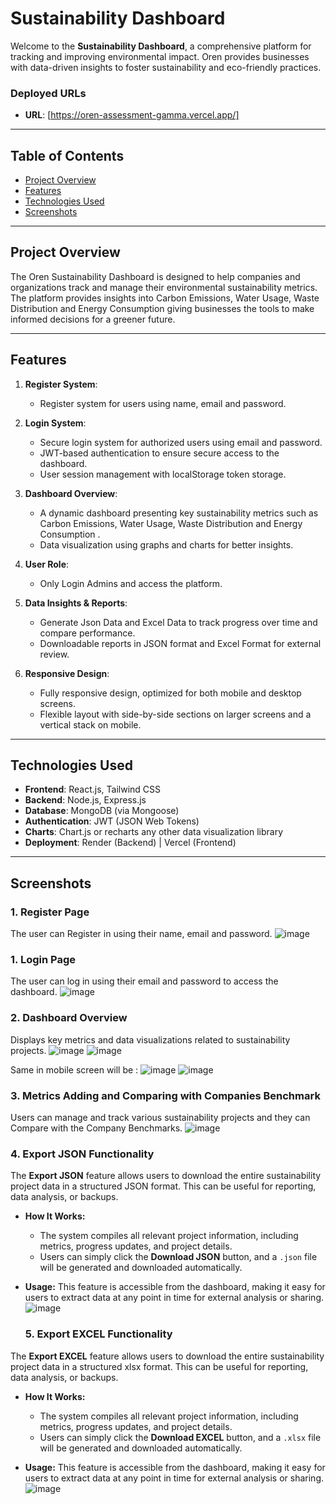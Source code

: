 # Sustainability Dashboard

Welcome to the **Sustainability Dashboard**, a comprehensive platform for tracking and improving environmental impact. Oren provides businesses with data-driven insights to foster sustainability and eco-friendly practices.

### Deployed URLs

- **URL**: [https://oren-assessment-gamma.vercel.app/]

---

## Table of Contents

- [Project Overview](#project-overview)
- [Features](#features)
- [Technologies Used](#technologies-used)
- [Screenshots](#screenshots)


---

## Project Overview

The Oren Sustainability Dashboard is designed to help companies and organizations track and manage their environmental sustainability metrics. The platform provides insights into Carbon Emissions, Water Usage, Waste Distribution and Energy Consumption giving businesses the tools to make informed decisions for a greener future.

---

## Features
1. **Register System**:
   - Register system for users using name, email and password.
 
2. **Login System**:
   - Secure login system for authorized users using email and password.
   - JWT-based authentication to ensure secure access to the dashboard.
   - User session management with localStorage token storage.

2. **Dashboard Overview**:
   - A dynamic dashboard presenting key sustainability metrics such as Carbon Emissions, Water Usage, Waste Distribution and Energy Consumption .
   - Data visualization using graphs and charts for better insights.

3. **User Role**:
   - Only Login Admins and access the platform.

4. **Data Insights & Reports**:
   - Generate Json Data and Excel Data to track progress over time and compare performance.
   - Downloadable reports in JSON format and Excel Format for external review.

5. **Responsive Design**:
   - Fully responsive design, optimized for both mobile and desktop screens.
   - Flexible layout with side-by-side sections on larger screens and a vertical stack on mobile.

---

## Technologies Used

- **Frontend**: React.js, Tailwind CSS
- **Backend**: Node.js, Express.js
- **Database**: MongoDB (via Mongoose)
- **Authentication**: JWT (JSON Web Tokens)
- **Charts**: Chart.js or recharts any other data visualization library
- **Deployment**: Render (Backend) | Vercel (Frontend)

---

## Screenshots

### 1. **Register Page**
The user can Register in using their name, email and password.
 ![image](https://github.com/user-attachments/assets/14ed9201-a825-4623-8289-91b97f1ef2c0)
 

### 1. **Login Page**
The user can log in using their email and password to access the dashboard.
![image](https://github.com/user-attachments/assets/cf432c2b-12ca-48b8-8857-5b4399b165ad)

### 2. **Dashboard Overview**
Displays key metrics and data visualizations related to sustainability projects.
![image](https://github.com/user-attachments/assets/31004de8-266d-41e9-a93e-915a68722a07)
![image](https://github.com/user-attachments/assets/0c74d45a-88fb-403d-b37f-6479490a7694)



Same in mobile screen will be :
![image](https://github.com/user-attachments/assets/39e0f63c-44a5-40a1-82ea-4da47b215d5a)
![image](https://github.com/user-attachments/assets/e4d3d992-c457-4037-9f10-e122652c44bd)



### 3. **Metrics Adding and Comparing with Companies Benchmark**
Users can manage and track various sustainability projects and they can Compare with the Company Benchmarks.
![image](https://github.com/user-attachments/assets/9d878742-b3b7-481e-abda-b435cb01452f)


### 4.  **Export JSON Functionality**

The **Export JSON** feature allows users to download the entire sustainability project data in a structured JSON format. This can be useful for reporting, data analysis, or backups. 

- **How It Works:**
  - The system compiles all relevant project information, including metrics, progress updates, and project details.
  - Users can simply click the **Download JSON** button, and a `.json` file will be generated and downloaded automatically.
  
- **Usage:**
  This feature is accessible from the dashboard, making it easy for users to extract data at any point in time for external analysis or sharing.
  ![image](https://github.com/user-attachments/assets/0de29777-3580-419f-80f6-e4ce72401498)



  ### 5.  **Export EXCEL Functionality**

The **Export EXCEL** feature allows users to download the entire sustainability project data in a structured xlsx format. This can be useful for reporting, data analysis, or backups. 

- **How It Works:**
  - The system compiles all relevant project information, including metrics, progress updates, and project details.
  - Users can simply click the **Download EXCEL** button, and a `.xlsx` file will be generated and downloaded automatically.
  
- **Usage:**
  This feature is accessible from the dashboard, making it easy for users to extract data at any point in time for external analysis or sharing.
  ![image](https://github.com/user-attachments/assets/d0d2b201-7226-4e35-b34b-f44a794daefb)







